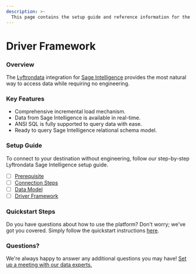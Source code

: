 ```yaml
---
description: >-
  This page contains the setup guide and reference information for the Sage Intelligence source connector.
---
```


# Driver Framework

### Overview

The [Lyftrondata](https://www.lyftrondata.com/) integration for [Sage Intelligence](None) provides the most natural way to access data while requiring no engineering.

### Key Features

* Comprehensive incremental load mechanism.
* Data from Sage Intelligence is available in real-time.&#x20;
* ANSI SQL is fully supported to query data with ease.
* Ready to query Sage Intelligence relational schema model.

### Setup Guide

To connect to your destination without engineering, follow our step-by-step Lyftrondata Sage Intelligence setup guide.

* [ ] [Prerequisite](../prerequisite.md)
* [ ] [Connection Steps](../connection-steps.md)
* [ ] [Data Model](../data-model/erd.md)
* [ ] [Driver Framework](../driver-framework/)

### Quickstart Steps

Do you have questions about how to use the platform? Don't worry; we've got you covered. Simply follow the quickstart instructions [here](../driver-framework/README.md).

### Questions? <a href="#questions" id="questions"></a>

We're always happy to answer any additional questions you may have! [Set up a meeting with our data experts.](https://www.lyftrondata.com/book-a-meeting/)



